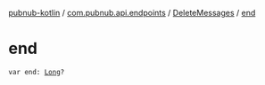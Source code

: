 [pubnub-kotlin](../../index.md) / [com.pubnub.api.endpoints](../index.md) / [DeleteMessages](index.md) / [end](./end.md)

# end

`var end: `[`Long`](https://kotlinlang.org/api/latest/jvm/stdlib/kotlin/-long/index.html)`?`